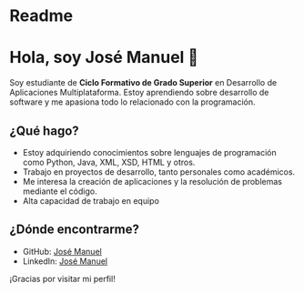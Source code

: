# Readme
# Hola, soy José Manuel 👋

Soy estudiante de **Ciclo Formativo de Grado Superior** en Desarrollo de Aplicaciones Multiplataforma. Estoy aprendiendo sobre desarrollo de software y me apasiona todo lo relacionado con la programación.

## ¿Qué hago?

- Estoy adquiriendo conocimientos sobre lenguajes de programación como Python, Java, XML, XSD, HTML y otros.
- Trabajo en proyectos de desarrollo, tanto personales como académicos.
- Me interesa la creación de aplicaciones y la resolución de problemas mediante el código.
- Alta capacidad de trabajo en equipo


## ¿Dónde encontrarme?

- GitHub: [José Manuel](https://github.com/JoseManuelSanchezRosal)
- LinkedIn: [José Manuel](https://www.linkedin.com/in/jos%C3%A9-manuel-s%C3%A1nchez-rosal-863803114?utm_source=share&utm_campaign=share_via&utm_content=profile&utm_medium=android_app)

¡Gracias por visitar mi perfil!
